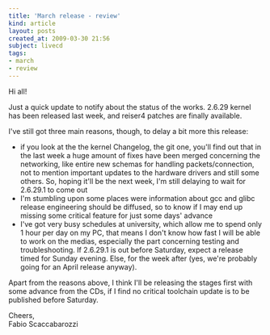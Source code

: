 ```yaml
---
title: 'March release - review'
kind: article
layout: posts
created_at: 2009-03-30 21:56
subject: livecd
tags:
- march
- review
---
```

Hi all!

Just a quick update to notify about the status of the works.
2.6.29 kernel has been released last week, and reiser4 patches are finally available.

<!--MORE-->

I've still got three main reasons, though, to delay a bit more this release:

* if you look at the the kernel Changelog, the git one, you'll find out that in the last week a huge amount of fixes have been merged concerning the networking, like entire new schemas for handling packets/connection, not to mention important updates to the hardware drivers and still some others. So, hoping it'll be the next week, I'm still delaying to wait for 2.6.29.1 to come out
* I'm stumbling upon some places were information about gcc and glibc release engineering should be diffused, so to know if I may end up missing some critical feature for just some days' advance
* I've got very busy schedules at university, which allow me to spend only 1 hour per day on my PC, that means I don't know how fast I will be able to work on the medias, especially the part concerning testing and troubleshooting. If 2.6.29.1 is out before Saturday, expect a release timed for Sunday evening. Else, for the week after (yes, we're probably going for an April release anyway).

Apart from the reasons above, I think I'll be releasing the stages first with some advance from the CDs, if I find no critical toolchain update is to be published before Saturday.

Cheers,  
Fabio Scaccabarozzi
